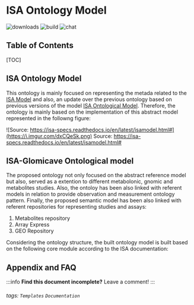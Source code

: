 ISA Ontology Model
===
![downloads](https://img.shields.io/github/downloads/atom/atom/total.svg)
![build](https://img.shields.io/appveyor/ci/:user/:repo.svg)
![chat](https://img.shields.io/discord/:serverId.svg)

## Table of Contents

[TOC]

## ISA Ontology Model

This ontology is mainly focused on representing the metada related to the [ISA Model](https://isa-specs.readthedocs.io/en/latest/isamodel.html#) and also, an update over the previous ontology based on previous versions of the model [ISA Ontological Model](https://github.com/ISA-tools/linkedISA-ontologies). Therefore, the ontology is mainly based on the implementation of this abstract model represented in the followng figure: 

![Source: https://isa-specs.readthedocs.io/en/latest/isamodel.html#](https://i.imgur.com/dxCQeSk.png)
Source: https://isa-specs.readthedocs.io/en/latest/isamodel.html#

## ISA-Glomicave Ontological model

The proposed ontology not only focused on the abstract reference model but also, served as a extention to different metabolonic, gnomic and metabolites studies. Also, the ontoloy has been also linked with referent models in relation to provide observation and measurement ontology pattern. Finally, the proposed semantic model has been also linked with referent repositories for representing studies and assays: 

1. Metabolites repository
2. Array Express
3. GEO Repository

Considering the ontology structure, the built ontology model is built based on the following core module according to the ISA documentation: 


## Appendix and FAQ

:::info
**Find this document incomplete?** Leave a comment!
:::

###### tags: `Templates` `Documentation`
